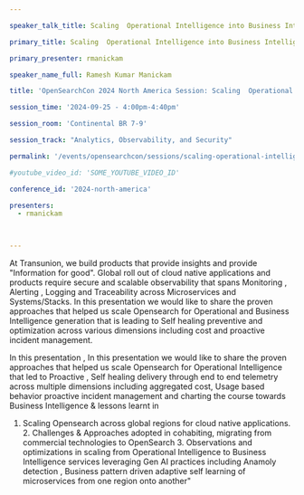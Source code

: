 ```yaml
---

speaker_talk_title: Scaling  Operational Intelligence into Business Intelligence using OpenSearch & GenAI for global rollouts

primary_title: Scaling  Operational Intelligence into Business Intelligence using OpenSearch & GenAI for global rollouts

primary_presenter: rmanickam

speaker_name_full: Ramesh Kumar Manickam

title: 'OpenSearchCon 2024 North America Session: Scaling  Operational Intelligence into Business Intelligence using OpenSearch & GenAI for global rollouts'

session_time: '2024-09-25 - 4:00pm-4:40pm' 

session_room: 'Continental BR 7-9' 

session_track: "Analytics, Observability, and Security"

permalink: '/events/opensearchcon/sessions/scaling-operational-intelligence-into-business-intelligence-using-opensearch-genai-for-global-rollouts.html' 

#youtube_video_id: 'SOME_YOUTUBE_VIDEO_ID' 

conference_id: '2024-north-america' 

presenters: 
  - rmanickam 



---
```

At Transunion, we build products that provide insights and provide "Information for good". Global roll out of cloud native applications and products require secure and scalable observability that spans Monitoring , Alerting , Logging and Traceability across Microservices and Systems/Stacks. In this presentation we would like to share the proven approaches that helped us scale Opensearch for Operational and Business Intelligence generation that is leading to Self healing preventive and optimization across various dimensions including cost and proactive incident management.

In this presentation , In this presentation we would like to share the proven approaches that helped us scale Opensearch for Operational Intelligence  that led to Proactive , Self healing delivery through end to end telemetry across multiple dimensions including aggregated cost, Usage based behavior proactive incident management and charting the course towards Business Intelligence & lessons learnt in 
1. Scaling Opensearch across global regions for cloud native applications. 2. Challenges & Approaches adopted in cohabiting, migrating from commercial technologies to OpenSearch 3. Observations and optimizations in scaling from Operational Intelligence to Business Intelligence services leveraging Gen AI practices including Anamoly detection ,  Business pattern driven adaptive self learning of microservices from one region onto another"
 

